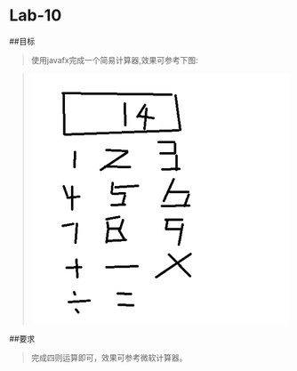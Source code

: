 # Lab-10
##目标
>使用javafx完成一个简易计算器,效果可参考下图:

>![alt tag](https://github.com/java-b/Lab-10/blob/master/cal.png)

##要求
>完成四则运算即可，效果可参考微软计算器。

